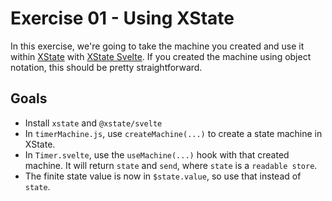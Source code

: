# Exercise 01 - Using XState

In this exercise, we're going to take the machine you created and use it within [XState](https://xstate.js.org/docs) with [XState Svelte](https://xstate.js.org/docs/packages/xstate-svelte/). If you created the machine using object notation, this should be pretty straightforward.

## Goals

- Install `xstate` and `@xstate/svelte`
- In `timerMachine.js`, use `createMachine(...)` to create a state machine in XState.
- In `Timer.svelte`, use the `useMachine(...)` hook with that created machine. It will return `state` and `send`, where `state` is a `readable store`.
- The finite state value is now in `$state.value`, so use that instead of `state`.
